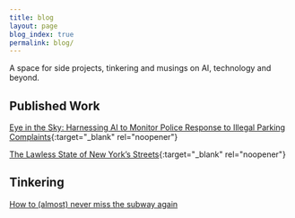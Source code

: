 ```yaml
---
title: blog
layout: page
blog_index: true
permalink: blog/
---
```

A space for side projects, tinkering and musings on AI, technology and beyond.

## Published Work

[Eye in the Sky: Harnessing AI to Monitor Police Response to Illegal Parking Complaints](https://papers.ssrn.com/sol3/papers.cfm?abstract_id=4974275){:target="_blank" rel="noopener"}

[The Lawless State of New York’s Streets](https://www.vitalcitynyc.org/articles/the-lawless-state-of-new-yorks-streets){:target="_blank" rel="noopener"}

## Tinkering

[How to (almost) never miss the subway again](/posts/arrivals_rgb_display/)